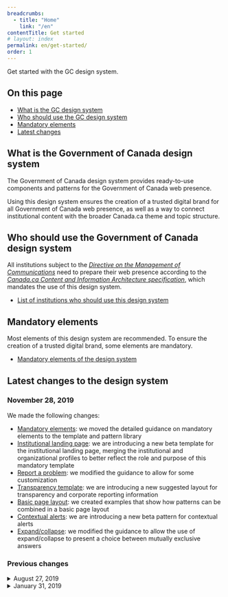 ```yaml
---
breadcrumbs:
  - title: "Home"
    link: "/en"
contentTitle: Get started
# layout: index
permalink: en/get-started/
order: 1
---
```

<p>Get started with the GC design system.</p>
<h2>On this page</h2>
<ul>
 <li><a href="#what">What is the GC design system</a></li>
 <li><a href="#who">Who should use the GC design system</a></li>
 <li><a href="#mandatory">Mandatory elements</a></li>
 <li><a href="#latest">Latest changes</a></li>
</ul>

<section>
<h2 id="what">What is the Government of Canada design system</h2>
<p>The Government of Canada design system provides ready-to-use components and patterns for the Government of Canada web presence.</p>
<p>Using this design system ensures the creation of a trusted digital brand for all Government of Canada web presence, as well as a way to connect institutional content with the broader Canada.ca theme and topic structure.</p>
</section>
<section>
<h2 id="who">Who should use the Government of Canada design system</h2>
<p>All institutions subject to the <a href="http://www.tbs-sct.gc.ca/pol/doc-eng.aspx?id=30682"><cite>Directive on the  Management of Communications</cite></a> need to prepare their web presence according to the <a href="https://www.canada.ca/en/treasury-board-secretariat/services/government-communications/canada-content-information-architecture-specification.html"><cite>Canada.ca Content and Information Architecture specification</cite></a>, which mandates the use of this design system.</p>
<ul>
<li><a href="./institutions">List of institutions who should use this design system</a></li>
</ul>
</section>
<section>
<h2 id="mandatory">Mandatory elements</h2>
<p>Most elements of this design system are recommended. To ensure the creation of a trusted digital brand, some elements are mandatory.</p>
<ul>
<li><a href="https://www.canada.ca/en/treasury-board-secretariat/services/government-communications/canada-content-information-architecture-specification/mandatory-elements.html">Mandatory elements of the design system</a></li>
</ul>
</section>
<section>
<h2 id="latest">Latest changes to the design system</h2>
<h3>November 28, 2019</h3>

<p>We made the following changes:</p>

<ul>
<li><a href="https://www.canada.ca/en/treasury-board-secretariat/services/government-communications/canada-content-information-architecture-specification/mandatory-elements.html">Mandatory elements</a>: we moved the detailed guidance on mandatory elements to the template and pattern library</li>
<li><a href="https://design.canada.ca/mandatory-templates/institutional-profile-pages.html">Institutional landing page</a>: we are introducing a new beta template for the institutional landing page, merging the institutional and organizational profiles to better reflect the role and purpose of this mandatory template</li>
<li><a href="https://design.canada.ca/common-design-patterns/report-problem.html">Report a problem</a>: we modified the guidance to allow for some customization</li>
<li><a href="https://design.canada.ca/recommended-templates/transparency.html">Transparency template</a>: we are introducing a new suggested layout for transparency and corporate reporting information</li>
<li><a href="https://design.canada.ca/recommended-templates/generic-destination.html">Basic page layout</a>: we created examples that show how patterns can be combined in a basic page layout</li>
<li><a href="https://design.canada.ca/common-design-patterns/contextual-alerts.html">Contextual alerts</a>: we are introducing a new beta pattern for contextual alerts</li>
<li><a href="https://design.canada.ca/common-design-patterns/collapsible-content.html">Expand/collapse</a>: we modified the guidance to allow the use of expand/collapse to present a choice between mutually exclusive answers</li>
</ul>

<h3>Previous changes</h3>
<details>
<summary>August 27, 2019</summary>
<p>We made the following minor change:</p>
<ul>
<li>we changed the <a href="https://design.canada.ca/common-design-patterns/date-modified.html">Date modified pattern</a> to reflect the format currently in use across Canada.ca: yyyy-mm-dd</li>
</ul>
</details>

<details>
<summary>January 31, 2019</summary>

<p>We’ve made major updates to the Canada.ca design system:</p>

<ul>
<li>the <a href="/en/treasury-board-secretariat/services/government-communications/canada-content-information-architecture-specification.html">Canada.ca Content and Information Architecture Specification</a> now contains only core requirements:</li>
 <ul>
   <li>who must follow the Canada.ca design system</li>
   <li>what elements are mandatory</li>
   <li>how to organize content</li>
   <li>how to design content</li>
 </ul>
<li>the <a href="/en/treasury-board-secretariat/services/government-communications/canada-content-information-architecture-specification/mandatory-elements.html">mandatory elements</a> specify what departments must do to reflect the trusted digital brand of the Government of Canada</li>

<li>the <a href="/en/government/about/design-system/pattern-library.html">template and design pattern library</a> contains all detailed information about specific templates and patterns</li>

<li>a new <a href="/en/government/about/design-system/pattern-library/find-right-template-design-pattern-web-content.html">interactive pattern selector</a> makes it easier to find the right template or design pattern</li>

<li>the <a href="/en/treasury-board-secretariat/services/government-communications/canada-content-information-architecture-specification/organizing-content.html">organizing content</a> section simplifies the direction on information architecture, user-need categories and the URL model</li>
<li>the <a href="https://design.canada.ca/mandatory-templates/topic-pages.html">topic page template</a> is now only mandatory for the first 2 topic layers, although it can be used at lower levels when appropriate</li>
<li>the home page design reflects the recent changes to the live site</li>

</ul>

<p>Overall, this update signals a shift in philosophy. We’ve shortened the list of mandatory elements, and shifted the focus to task success for users. Templates and design patterns will be changed and improved regularly, based on evidence. All changes will be documented on this page.</p>
</details>

</section>
